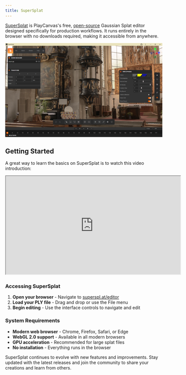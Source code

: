 ```yaml
---
title: SuperSplat
---
```


[SuperSplat](https://superspl.at/editor) is PlayCanvas's free, [open-source](https://github.com/playcanvas/supersplat) Gaussian Splat editor designed specifically for production workflows. It runs entirely in the browser with no downloads required, making it accessible from anywhere.

![SuperSplat Interface](/img/user-manual/gaussian-splatting/supersplat-interface.png)

## Getting Started

A great way to learn the basics on SuperSplat is to watch this video introduction:

<div className="iframe-container">
    <iframe width="560" height="315" src="https://www.youtube.com/embed/MwzaEM2I55I" title="SuperSplat Basics" allowfullscreen></iframe>
</div>

### Accessing SuperSplat

1. **Open your browser** - Navigate to [superspl.at/editor](https://superspl.at/editor)
2. **Load your PLY file** - Drag and drop or use the File menu
3. **Begin editing** - Use the interface controls to navigate and edit

### System Requirements

- **Modern web browser** - Chrome, Firefox, Safari, or Edge
- **WebGL 2.0 support** - Available in all modern browsers
- **GPU acceleration** - Recommended for large splat files
- **No installation** - Everything runs in the browser

SuperSplat continues to evolve with new features and improvements. Stay updated with the latest releases and join the community to share your creations and learn from others.
